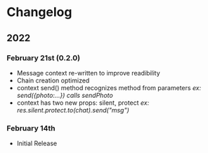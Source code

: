 # Changelog

## 2022

### February 21st (0.2.0)

+ Message context re-written to improve readibility
+ Chain creation optimized
+ context send() method recognizes method from parameters _ex: send({photo:...}) calls sendPhoto_
+ context has two new props: silent, protect _ex: res.silent.protect.to(chat).send("msg")_

### February 14th

+ Initial Release
